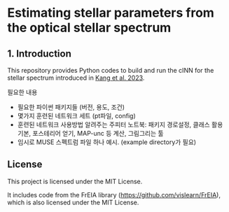 # Estimating stellar parameters from the optical stellar spectrum 

## 1. Introduction

This repository provides Python codes to build and run the cINN for the stellar spectrum introduced in [Kang et al. 2023](https://www.aanda.org/articles/aa/full_html/2023/06/aa46345-23/aa46345-23.html).


필요한 내용
- 필요한 파이썬 패키지들 (버전, 용도, 조건)
- 몇가지 훈련된 네트워크 세트 (pt파일, config)
- 훈련된 네트워크 사용방법 알려주는 주피터 노트북: 패키지 경로설정, 클래스 활용 기본, 포스테리어 얻기, MAP-unc 등 계산, 그림그리는 툴
- 임시로 MUSE 스펙트럼 파일 하나 예시. (example directory가 필요)





## License

This project is licensed under the MIT License.

It includes code from the FrEIA library (https://github.com/vislearn/FrEIA),  
which is also licensed under the MIT License.


